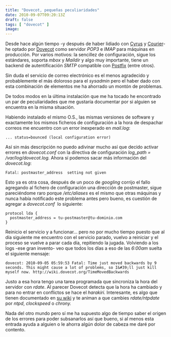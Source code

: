 ```yaml
---
title: "Dovecot, pequeñas peculiaridades"
date: 2010-09-07T09:20:13Z
draft: false
tags: [ "dovecot" ]
image: 
---
```


<p>
	Desde hace alg&uacute;n tiempo -y despu&eacute;s de haber lidiado con <a href="http://www.cyrusimap.org/">Cyrus</a> y <a href="http://www.courier-mta.org/">Courier</a>- he optado por <a href="http://dovecot.org/">Dovecot</a> como servidor <em>POP3</em> e <em>IMAP</em> para m&aacute;quinas en producci&oacute;n. Por varios motivos: la sencillez de configuraci&oacute;n, sigue los est&aacute;ndares, soporta <em>mbox</em> y <em>Maildir</em> y algo muy importante, tiene un backend de autentificaci&oacute;n <em>SMTP</em> compatible con <a href="http://www.postfix.org/">Postfix</a> (entre otros).</p>
<p>
	Sin duda el servicio de correo electr&oacute;nico es el menos agradecido y probablemente el m&aacute;s doloroso para el <em>sysadmin</em> pero el haber dado con esta combinaci&oacute;n de elementos me ha ahorrado un mont&oacute;n de problemas.</p>
<p>
	De todos modos en la &uacute;ltima instalaci&oacute;n que me ha tocado he encontrado un par de peculiaridades que me gustar&iacute;a documentar por si alguien se encuentra en la misma situaci&oacute;n.<!--more--></p>
<p>
	Habiendo instalado el mismo O.S., las mismas versiones de software y exactamente los mismos ficheros de configuraci&oacute;n a la hora de despachar correos me encuentro con un error inexperado en <em>mail.log</em>:</p>

```
... status=bounced (local configuration error)
```

<p>
	As&iacute; sin m&aacute;s descripci&oacute;n no puedo adivinar mucho as&iacute; que decido activar errores en <em>dovecot.conf</em> con la directiva de configuraci&oacute;n <em>log_path = /var/log/<span class="search_hit">dovecot</span>.log.</em> Ahora s&iacute; podemos sacar m&aacute;s informaci&oacute;n del <em>dovecot.log</em>:</p>

```
Fatal: postmaster_address  setting not given
```

<p>
	Esto ya es otra cosa, despu&eacute;s de un poco de <em>googling</em> corrijo el fallo agregando al fichero de configuraci&oacute;n una direcci&oacute;n de postmaster, sigue pareci&eacute;ndome raro porque <em>/etc/aliases</em> es el mismo que otras m&aacute;quinas y nunca hab&iacute;a notificado este problema antes pero bueno, es cuesti&oacute;n de agregar a <em>dovecot.conf</em>&nbsp; lo siguiente:</p>

```
protocol lda {
  postmaster_address = tu-postmaster@tu-dominio.com
}
```

<p>
	Reinicio el servicio y a funcionar... pero no por mucho tiempo puesto que al d&iacute;a siguiente me encuentro con el servicio parado, vuelvo a reiniciar y el proceso se vuelve a parar cada d&iacute;a, repitiendo la jugada. Volviendo a los logs -ese gran invento- veo que todos los d&iacute;as a eso de las <em>6:00am</em> suelta el siguiente mensaje:</p>

```
dovecot: 2010-09-05 05:59:53 Fatal: Time just moved backwards by 9 seconds. This might cause a lot of problems, so I&#39;ll just kill myself now. http://wiki.dovecot.org/TimeMovedBackwards
```

<p>
	Justo a esa hora tengo una tarea programada que sincroniza la hora del servidor con <em>rdate</em>. Al parecer Dovecot detecta que la hora ha cambiado y para no entrar en conflictos se hace el <em>harakiri.</em> Interesante, es algo que tienen documentado en <a href="http://wiki.dovecot.org/TimeMovedBackwards">su wiki</a> y te animan a que cambies <em>rdate/ntpdate</em> por <em>ntpd</em>, <em>clockspeed</em> o <em>chrony.</em></p>
<p>
	Nada del otro mundo pero s&iacute; me ha supuesto algo de tiempo saber el origen de los errores para poder subsanarlos as&iacute; que bueno, si al menos esta entrada ayuda a alguien o le ahorra alg&uacute;n dolor de cabeza me dar&eacute; por contento.</p>
